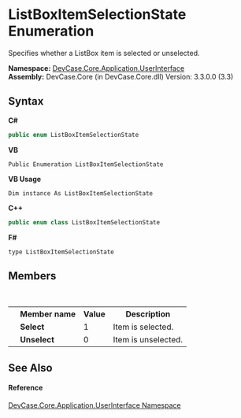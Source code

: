 # ListBoxItemSelectionState Enumeration
 

Specifies whether a ListBox item is selected or unselected.

**Namespace:**&nbsp;<a href="N_DevCase_Core_Application_UserInterface">DevCase.Core.Application.UserInterface</a><br />**Assembly:**&nbsp;DevCase.Core (in DevCase.Core.dll) Version: 3.3.0.0 (3.3)

## Syntax

**C#**<br />
``` C#
public enum ListBoxItemSelectionState
```

**VB**<br />
``` VB
Public Enumeration ListBoxItemSelectionState
```

**VB Usage**<br />
``` VB Usage
Dim instance As ListBoxItemSelectionState
```

**C++**<br />
``` C++
public enum class ListBoxItemSelectionState
```

**F#**<br />
``` F#
type ListBoxItemSelectionState
```


## Members
&nbsp;<table><tr><th></th><th>Member name</th><th>Value</th><th>Description</th></tr><tr><td /><td target="F:DevCase.Core.Application.UserInterface.ListBoxItemSelectionState.Select">**Select**</td><td>1</td><td>Item is selected.</td></tr><tr><td /><td target="F:DevCase.Core.Application.UserInterface.ListBoxItemSelectionState.Unselect">**Unselect**</td><td>0</td><td>Item is unselected.</td></tr></table>

## See Also


#### Reference
<a href="N_DevCase_Core_Application_UserInterface">DevCase.Core.Application.UserInterface Namespace</a><br />